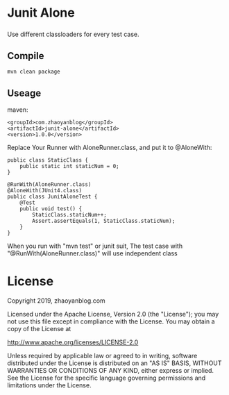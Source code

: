 # Junit Alone
#####

Use different classloaders for every test case.

## Compile
`
 mvn clean package
`

## Useage

maven:

```
<groupId>com.zhaoyanblog</groupId>  
<artifactId>junit-alone</artifactId>  
<version>1.0.0</version>
```
Replace Your Runner with AloneRunner.class, and put it to @AloneWith:

```
public class StaticClass {
    public static int staticNum = 0;
}

@RunWith(AloneRunner.class)
@AloneWith(JUnit4.class)
public class JunitAloneTest {
    @Test
    public void test() {
        StaticClass.staticNum++;
        Assert.assertEquals(1, StaticClass.staticNum);
    }
}
```
When you run with "mvn test" or junit suit,  The test case with "@RunWith(AloneRunner.class)" will use independent class 

# License
Copyright 2019, zhaoyanblog.com

Licensed under the Apache License, Version 2.0 (the "License"); you may not use this file except in compliance with the License. You may obtain a copy of the License at

http://www.apache.org/licenses/LICENSE-2.0

Unless required by applicable law or agreed to in writing, software distributed under the License is distributed on an "AS IS" BASIS, WITHOUT WARRANTIES OR CONDITIONS OF ANY KIND, either express or implied. See the License for the specific language governing permissions and limitations under the License.
